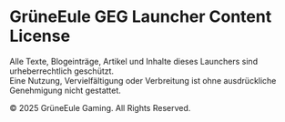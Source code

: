# GrüneEule GEG Launcher Content License

Alle Texte, Blogeinträge, Artikel und Inhalte dieses Launchers sind urheberrechtlich geschützt.  
Eine Nutzung, Vervielfältigung oder Verbreitung ist ohne ausdrückliche Genehmigung nicht gestattet.

© 2025 GrüneEule Gaming. All Rights Reserved.
